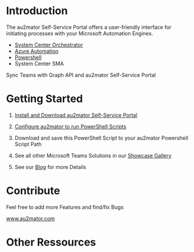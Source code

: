 # Introduction

The au2mator Self-Service Portal offers a user-friendly interface for initiating processes with your Microsoft Automation Engines.

- <a href="https://au2mator.com/scorch-automation/?utm_source=github&utm_medium=social&utm_campaign=M365_SyncTeams&utm_content=Readme" target="_blank">System Center Orchestrator</a>
- <a href="https://au2mator.com/azure-automation-self-service/?utm_source=github&utm_medium=social&utm_campaign=M365_SyncTeams&utm_content=Readme" target="_blank">Azure Automation</a>
- <a href="https://au2mator.com/powershell-automation-self-service/?utm_source=github&utm_medium=social&utm_campaign=M365_SyncTeams&utm_content=Readme" target="_blank">Powershell</a>
- System Center SMA

Sync Teams with Graph API and au2mator Self-Service Portal


# Getting Started

1.	<a href="https://click.au2mator.com/au2matorInstall/?utm_source=github&utm_medium=social&utm_campaign=M365_SyncTeams&utm_content=Readme" target="_blank">Install and Download au2mator Self-Service Portal</a>

2.	<a href="https://click.au2mator.com/StartWithPowerShell/?utm_source=github&utm_medium=social&utm_campaign=M365_SyncTeams&utm_content=Readme" target="_blank">Configure au2mator to run PowerShell Scripts</a>

3.	Download and save this PowerShell Script to your au2mator Powershell Script Path

4. See all other Microsoft Teams Solutions in our <a href="http://www.au2mator.com/Microsoft-teams/?utm_source=github&utm_medium=social&utm_campaign=M365_SyncTeams&utm_content=Readme">Showcase Gallery</a>

5. See our <a href="https://au2mator.com/blog/?utm_source=github&utm_medium=social&utm_campaign=M365_SyncTeams&utm_content=Readme">Blog</a> for more Details



# Contribute

Feel free to add more Features and find/fix Bugs

<a href="https://au2mator.com/?utm_source=github&utm_medium=social&utm_campaign=M365_SyncTeams&utm_content=Readme" target="_blank">www.au2mator.com</a>

# Other Ressources